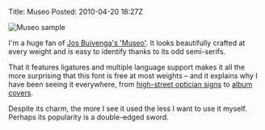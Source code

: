 Title: Museo
Posted: 2010-04-20 18:27Z

![Museo sample][museo-img]

I'm a huge fan of [Jos Buivenga's 'Museo'][museo]. It looks beautifully crafted at every weight and is easy to identify thanks to its odd semi-serifs.

That it features ligatures and multiple language support makes it all the more surprising that this font is free at most weights – and it explains why I have been seeing it everywhere, from [high-street optician signs][black-lizars] to [album covers][museo-hits].

Despite its charm, the more I see it used the less I want to use it myself. Perhaps its popularity is a double-edged sword.

  [museo]:        http://www.josbuivenga.demon.nl/museo.html
  [museo-img]:    /museo/Museo.png
  [black-lizars]: http://www.blackandlizars.com/
  [museo-hits]:   /museo/museo-urban-hits.jpg
  